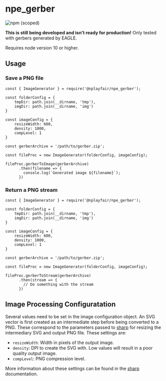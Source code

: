 # npe_gerber

![npm (scoped)](https://img.shields.io/npm/v/@nplayfair/npe_gerber)

**This is still being developed and isn't ready for production!**
Only tested with gerbers generated by EAGLE.

Requires node version 10 or higher.

## Usage
### Save a PNG file
```
const { ImageGenerator } = require('@nplayfair/npe_gerber');

const folderConfig = {
    tmpDir: path.join(__dirname, 'tmp'),
    imgDir: path.join(__dirname, 'img')
}

const imageConfig = {
    resizeWidth: 600,
    density: 1000,
    compLevel: 1
}

const gerberArchive = '/path/to/gerber.zip';

const fileProc = new ImageGenerator(folderConfig, imageConfig);

fileProc.gerberToImage(gerberArchive)
      .then(filename => {
        console.log(`Generated image ${filename}`);
      })
```
### Return a PNG stream
```
const { ImageGenerator } = require('@nplayfair/npe_gerber');

const folderConfig = {
    tmpDir: path.join(__dirname, 'tmp'),
    imgDir: path.join(__dirname, 'img')
}

const imageConfig = {
    resizeWidth: 600,
    density: 1000,
    compLevel: 1
}

const gerberArchive = '/path/to/gerber.zip';

const fileProc = new ImageGenerator(folderConfig, imageConfig);

fileProc.gerberToStream(gerberArchive)
      .then(stream => {
        // Do something with the stream
      })
```

## Image Processing Configuratation

Several values need to be set in the image configuration object. An SVG vector is first created as an intermediate step before being converted to a PNG. These correspond to the parameters passed to [sharp](https://sharp.pixelplumbing.com/) for
resizing the intermediary SVG and output PNG file. These settings are:

- `resizeWidth`: Width in pixels of the output image.
- `density`: DPI to create the SVG with. Low values will result in a poor quality output image.
- `compLevel`: PNG compression level.

More information about these settings can be found in the [sharp](https://sharp.pixelplumbing.com/) documentation.
